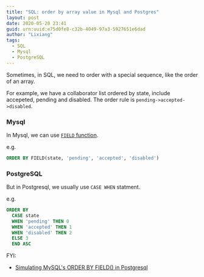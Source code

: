 ```yaml
---
title: "SQL: order by array value in Mysql and Postgres"
layout: post
date: 2020-05-20 23:41
guid: urn:uuid:e75d0fe8-c32b-4049-97a3-5927651e6dad
author: "Lixiang"
tags:
  - SQL
  - Mysql
  - PostgreSQL
---
```


Sometimes, in SQL, we need to order with a special sequence, like the order of an array.

For example, we have a collaborator list ordered by state, include accepeted, pending and disabled. The order rule is `pending->accepted->disabled`.

### Mysql
In Mysql, we can use [`FIELD` function](https://dev.mysql.com/doc/refman/8.0/en/string-functions.html#function_field).

e.g.
```sql
ORDER BY FIELD(state, 'pending', 'accepted', 'disabled')
```

### PostgreSQL
But in Postgresql, we usually use `CASE WHEN` statment.

e.g.
```sql
ORDER BY
  CASE state
  WHEN 'pending' THEN 0
  WHEN 'accepted' THEN 1
  WHEN 'disabled' THEN 2
  ELSE 3
  END ASC
```

FYI:
- [Simulating MySQL's ORDER BY FIELD() in Postgresql](https://stackoverflow.com/questions/1309624/simulating-mysqls-order-by-field-in-postgresql)
